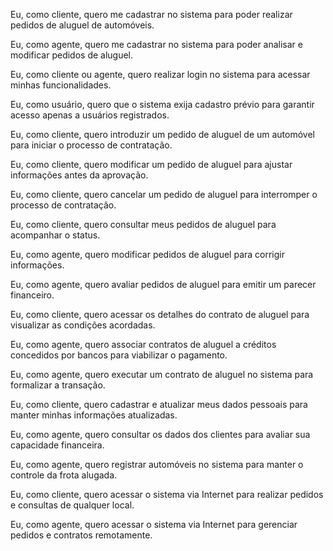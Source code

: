 Eu, como cliente, quero me cadastrar no sistema para poder realizar pedidos de aluguel de automóveis.

Eu, como agente, quero me cadastrar no sistema para poder analisar e modificar pedidos de aluguel.

Eu, como cliente ou agente, quero realizar login no sistema para acessar minhas funcionalidades.

Eu, como usuário, quero que o sistema exija cadastro prévio para garantir acesso apenas a usuários registrados.

Eu, como cliente, quero introduzir um pedido de aluguel de um automóvel para iniciar o processo de contratação.

Eu, como cliente, quero modificar um pedido de aluguel para ajustar informações antes da aprovação.

Eu, como cliente, quero cancelar um pedido de aluguel para interromper o processo de contratação.

Eu, como cliente, quero consultar meus pedidos de aluguel para acompanhar o status.

Eu, como agente, quero modificar pedidos de aluguel para corrigir informações.

Eu, como agente, quero avaliar pedidos de aluguel para emitir um parecer financeiro.

Eu, como cliente, quero acessar os detalhes do contrato de aluguel para visualizar as condições acordadas.

Eu, como agente, quero associar contratos de aluguel a créditos concedidos por bancos para viabilizar o pagamento.

Eu, como agente, quero executar um contrato de aluguel no sistema para formalizar a transação.

Eu, como cliente, quero cadastrar e atualizar meus dados pessoais para manter minhas informações atualizadas.

Eu, como agente, quero consultar os dados dos clientes para avaliar sua capacidade financeira.

Eu, como agente, quero registrar automóveis no sistema para manter o controle da frota alugada.

Eu, como cliente, quero acessar o sistema via Internet para realizar pedidos e consultas de qualquer local.

Eu, como agente, quero acessar o sistema via Internet para gerenciar pedidos e contratos remotamente.
